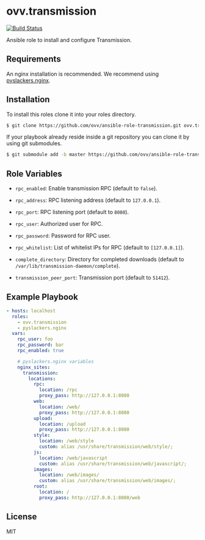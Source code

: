ovv.transmission
================

[![Build Status](https://travis-ci.org/ovv/ansible-role-transmission.svg?branch=master)](https://travis-ci.org/ovv/ansible-role-transmission)

Ansible role to install and configure Transmission.

Requirements
------------

An nginx installation is recommended. We recommend using [pyslackers.nginx](https://github.com/pyslackers/ansible-role-nginx).

Installation
------------

To install this roles clone it into your roles directory.

```bash
$ git clone https://github.com/ovv/ansible-role-transmission.git ovv.transmission
```

If your playbook already reside inside a git repository you can clone it by using git submodules.

```bash
$ git submodule add -b master https://github.com/ovv/ansible-role-transmission.git ovv.transmission
```

Role Variables
--------------

* `rpc_enabled`: Enable transmission RPC (default to `false`).
* `rpc_address`: RPC listening address (default to `127.0.0.1`).
* `rpc_port`: RPC listening port (default to `8080`).
* `rpc_user`: Authorized user for RPC.
* `rpc_password`: Password for RPC user.
* `rpc_whitelist`: List of whitelist IPs for RPC (default to `[127.0.0.1]`).

* `complete_directory`: Directory for completed downloads (default to `/var/lib/transmission-daemon/complete`).
* `transmission_peer_port`: Transmission port (default to `51412`).

Example Playbook
----------------

```yml
- hosts: localhost
  roles:
    - ovv.transmission
    - pyslackers.nginx
  vars:
    rpc_user: foo
    rpc_password: bar
    rpc_enabled: true

    # pyslackers.nginx variables
    nginx_sites:
      transmission:
        locations:
          rpc:
            location: /rpc
            proxy_pass: http://127.0.0.1:8080
          web:
            location: /web/
            proxy_pass: http://127.0.0.1:8080
          upload:
            location: /upload
            proxy_pass: http://127.0.0.1:8080
          style:
            location: /web/style
            custom: alias /usr/share/transmission/web/style/;
          js:
            location: /web/javascript
            custom: alias /usr/share/transmission/web/javascript/;
          images:
            location: /web/images/
            custom: alias /usr/share/transmission/web/images/;
          root:
            location: /
            proxy_pass: http://127.0.0.1:8080/web
```

License
-------

MIT
